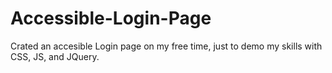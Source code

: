 # Accessible-Login-Page

Crated an accesible Login page on my free time, just to demo my skills with CSS, JS, and JQuery.
